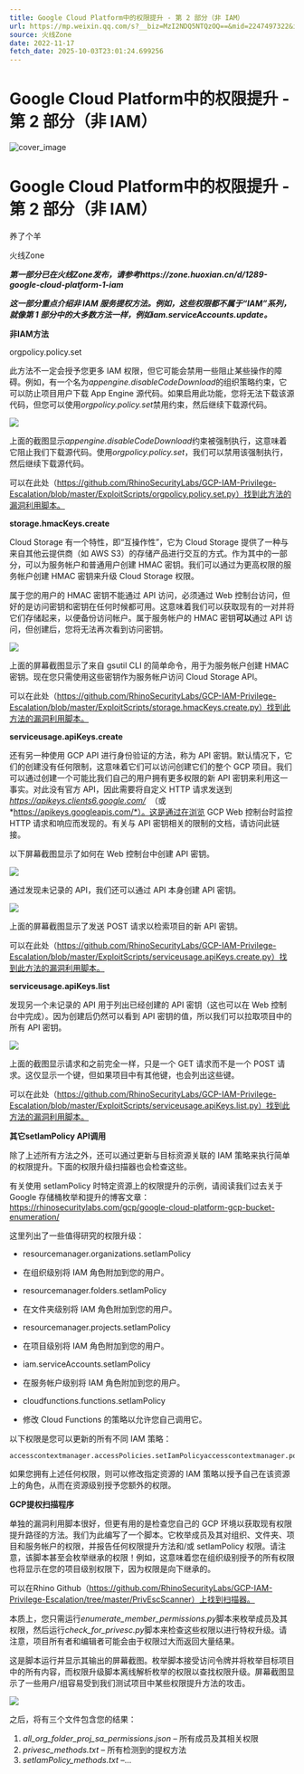 ```yaml
---
title: Google Cloud Platform中的权限提升 - 第 2 部分（非 IAM）
url: https://mp.weixin.qq.com/s?__biz=MzI2NDQ5NTQzOQ==&mid=2247497322&idx=1&sn=2c5c319b68fcdd06aa3fd49bdc61f0f3&chksm=eaa97e4adddef75c0d5a913d552ff4db0c588eb0b83680576c952aebffa48814b72a4b4adf0f&scene=58&subscene=0#rd
source: 火线Zone
date: 2022-11-17
fetch_date: 2025-10-03T23:01:24.699256
---
```


# Google Cloud Platform中的权限提升 - 第 2 部分（非 IAM）

![cover_image](https://mmbiz.qpic.cn/mmbiz_jpg/0Z0LqMyVGaReHnticDnv8bO8Rsc1qox2fyrAF2JS5zEMXQxh60Je03ic2bL4iaBppqyymmUZMCIgXHfAU49tFu3mg/0?wx_fmt=jpeg)

# Google Cloud Platform中的权限提升 - 第 2 部分（非 IAM）

养了个羊

火线Zone

***第一部分已在火线Zone发布，请参考https://zone.huoxian.cn/d/1289-google-cloud-platform-1-iam***

***这一部分重点介绍非 IAM 服务提权方法。例如，这些权限都不属于“IAM”系列，就像第 1 部分中的大多数方法一样，例如iam.serviceAccounts.update。***

**非IAM方法**

orgpolicy.policy.set

此方法不一定会授予您更多 IAM 权限，但它可能会禁用一些阻止某些操作的障碍。例如，有一个名为*appengine.disableCodeDownload*的组织策略约束，它可以防止项目用户下载 App Engine 源代码。如果启用此功能，您将无法下载该源代码，但您可以使用*orgpolicy.policy.set*禁用约束，然后继续下载源代码。

![](https://mmbiz.qpic.cn/mmbiz_png/0Z0LqMyVGaReHnticDnv8bO8Rsc1qox2f1ehhwibDT5IUetQw7wgNNQ5YJaicgt92wicZtiaek1nibJ2Ets4icAFPpicqw/640?wx_fmt=png)

上面的截图显示*appengine.disableCodeDownload*约束被强制执行，这意味着它阻止我们下载源代码。使用*orgpolicy.policy.set*，我们可以禁用该强制执行，然后继续下载源代码。

可以在此处（https://github.com/RhinoSecurityLabs/GCP-IAM-Privilege-Escalation/blob/master/ExploitScripts/orgpolicy.policy.set.py）找到此方法的漏洞利用脚本。

**storage.hmacKeys.create**

Cloud Storage 有一个特性，即“互操作性”，它为 Cloud Storage 提供了一种与来自其他云提供商（如 AWS S3）的存储产品进行交互的方式。作为其中的一部分，可以为服务帐户和普通用户创建 HMAC 密钥。我们可以通过为更高权限的服务帐户创建 HMAC 密钥来升级 Cloud Storage 权限。

属于您的用户的 HMAC 密钥不能通过 API 访问，必须通过 Web 控制台访问，但好的是访问密钥和密钥在任何时候都可用。这意味着我们可以获取现有的一对并将它们存储起来，以便备份访问帐户。属于服务帐户的 HMAC 密钥**可以**通过 API 访问，但创建后，您将无法再次看到访问密钥。

![](https://mmbiz.qpic.cn/mmbiz_png/0Z0LqMyVGaReHnticDnv8bO8Rsc1qox2ficG9g8jnKRNV0RZsCLg0b7BPZZumFqzHq9WWsobllQyd5e4F6uMhLTA/640?wx_fmt=png)

上面的屏幕截图显示了来自 gsutil CLI 的简单命令，用于为服务帐户创建 HMAC 密钥。现在您只需使用这些密钥作为服务帐户访问 Cloud Storage API。

可以在此处（https://github.com/RhinoSecurityLabs/GCP-IAM-Privilege-Escalation/blob/master/ExploitScripts/storage.hmacKeys.create.py）找到此方法的漏洞利用脚本。

**serviceusage.apiKeys.create**

还有另一种使用 GCP API 进行身份验证的方法，称为 API 密钥。默认情况下，它们的创建没有任何限制，这意味着它们可以访问创建它们的整个 GCP 项目。我们可以通过创建一个可能比我们自己的用户拥有更多权限的新 API 密钥来利用这一事实。对此没有官方 API，因此需要将自定义 HTTP 请求发送到*https://apikeys.clients6.google.com/*  （或*https://apikeys.googleapis.com/*）。这是通过在浏览 GCP Web 控制台时监控 HTTP 请求和响应而发现的。有关与 API 密钥相关的限制的文档，请访问此链接。

以下屏幕截图显示了如何在 Web 控制台中创建 API 密钥。

![](https://mmbiz.qpic.cn/mmbiz_png/0Z0LqMyVGaReHnticDnv8bO8Rsc1qox2fjLWgYmibbfph5ibI3cveibuiagy74lFDBdtkkkfxXia41q3fvCvmDmOosng/640?wx_fmt=png)

通过发现未记录的 API，我们还可以通过 API 本身创建 API 密钥。

![](https://mmbiz.qpic.cn/mmbiz_png/0Z0LqMyVGaReHnticDnv8bO8Rsc1qox2fSBMrAZAL6ia3PqiaMzjUkMicmbKgL41kUduKeLsTu8r3eWfpILmY5R9oA/640?wx_fmt=png)

上面的屏幕截图显示了发送 POST 请求以检索项目的新 API 密钥。

可以在此处（https://github.com/RhinoSecurityLabs/GCP-IAM-Privilege-Escalation/blob/master/ExploitScripts/serviceusage.apiKeys.create.py）找到此方法的漏洞利用脚本。

**serviceusage.apiKeys.list**

发现另一个未记录的 API 用于列出已经创建的 API 密钥（这也可以在 Web 控制台中完成）。因为创建后仍然可以看到 API 密钥的值，所以我们可以拉取项目中的所有 API 密钥。

![](https://mmbiz.qpic.cn/mmbiz_png/0Z0LqMyVGaReHnticDnv8bO8Rsc1qox2fV661icxicaIQ3TaCuLibUj9e4zmWsBFHQEeicAicMZmWegZfEHWA2RYzZ6Q/640?wx_fmt=png)

上面的截图显示请求和之前完全一样，只是一个 GET 请求而不是一个 POST 请求。这仅显示一个键，但如果项目中有其他键，也会列出这些键。

可以在此处（https://github.com/RhinoSecurityLabs/GCP-IAM-Privilege-Escalation/blob/master/ExploitScripts/serviceusage.apiKeys.list.py）找到此方法的漏洞利用脚本。

**其它setlamPolicy API调用**

除了上述所有方法之外，还可以通过更新与目标资源关联的 IAM 策略来执行简单的权限提升。下面的权限升级扫描器也会检查这些。

有关使用 setIamPolicy 时特定资源上的权限提升的示例，请阅读我们过去关于 Google 存储桶枚举和提升的博客文章：https://rhinosecuritylabs.com/gcp/google-cloud-platform-gcp-bucket-enumeration/

这里列出了一些值得研究的权限升级：

* resourcemanager.organizations.setIamPolicy

+ 在组织级别将 IAM 角色附加到您的用户。

* resourcemanager.folders.setIamPolicy

+ 在文件夹级别将 IAM 角色附加到您的用户。

* resourcemanager.projects.setIamPolicy

+ 在项目级别将 IAM 角色附加到您的用户。

* iam.serviceAccounts.setIamPolicy

+ 在服务帐户级别将 IAM 角色附加到您的用户。

* cloudfunctions.functions.setIamPolicy

+ 修改 Cloud Functions 的策略以允许您自己调用它。

以下权限是您可以更新的所有不同 IAM 策略：

```
accesscontextmanager.accessPolicies.setIamPolicyaccesscontextmanager.policies.setIamPolicyapigee.environments.setIamPolicyartifactregistry.repositories.setIamPolicyautoml.datasets.setIamPolicyautoml.locations.setIamPolicyautoml.models.setIamPolicybigquery.connections.setIamPolicybigquery.datasets.setIamPolicybigtable.instances.setIamPolicybigtable.tables.setIamPolicybilling.accounts.setIamPolicybinaryauthorization.attestors.setIamPolicybinaryauthorization.policy.setIamPolicycloudfunctions.functions.setIamPolicycloudiot.registries.setIamPolicycloudkms.cryptoKeys.setIamPolicycloudkms.importJobs.setIamPolicycloudkms.keyRings.setIamPolicycloudprivatecatalogproducer.catalogs.setIamPolicycloudsupport.accounts.setIamPolicycloudtasks.queues.setIamPolicycompute.disks.setIamPolicycompute.globalOperations.setIamPolicycompute.images.setIamPolicycompute.instanceTemplates.setIamPolicycompute.instances.setIamPolicycompute.licenseCodes.setIamPolicycompute.licenses.setIamPolicycompute.maintenancePolicies.setIamPolicycompute.networkEndpointGroups.setIamPolicycompute.nodeGroups.setIamPolicycompute.nodeTemplates.setIamPolicycompute.regionOperations.setIamPolicycompute.securityPolicies.setIamPolicycompute.snapshots.setIamPolicycompute.subnetworks.setIamPolicycompute.zoneOperations.setIamPolicydatacatalog.categories.setIamPolicydatacatalog.entries.setIamPolicydatacatalog.entryGroups.setIamPolicydatacatalog.tagTemplates.setIamPolicydatacatalog.taxonomies.setIamPolicydatafusion.instances.setIamPolicydataproc.autoscalingPolicies.setIamPolicydataproc.clusters.setIamPolicydataproc.jobs.setIamPolicydataproc.operations.setIamPolicydataproc.workflowTemplates.setIamPolicydatastore.databases.setIamPolicydatastore.namespaces.setIamPolicydns.policies.setIamPolicygenomics.datasets.setIamPolicygkehub.memberships.setIamPolicyhealthcare.datasets.setIamPolicyhealthcare.dicomStores.setIamPolicyhealthcare.fhirStores.setIamPolicyhealthcare.hl7V2Stores.setIamPolicyiam.serviceAccounts.setIamPolicyiap.tunnel.setIamPolicyiap.tunnelInstances.setIamPolicyiap.tunnelZones.setIamPolicyiap.web.setIamPolicyiap.webServiceVersions.setIamPolicyiap.webServices.setIamPolicyiap.webTypes.setIamPolicymanagedidentities.domains.setIamPolicyml.jobs.setIamPolicyml.models.setIamPolicyml.studies.setIamPolicynetworkmanagement.connectivitytests.setIamPolicynotebooks.environments.setIamPolicynotebooks.instances.setIamPolicyproximitybeacon.beacons.setIamPolicyproximitybeacon.namespaces.setIamPolicypubsub.snapshots.setIamPolicypubsub.subscriptions.setIamPolicypubsub.topics.setIamPolicyresourcemanager.folders.setIamPolicyresourcemanager.organizations.setIamPolicyresourcemanager.projects.setIamPolicyrun.services.setIamPolicyruntimeconfig.configs.setIamPolicyruntimeconfig.variables.setIamPolicyruntimeconfig.waiters.setIamPolicysecretmanager.secrets.setIamPolicysecuritycenter.sources.setIamPolicyservicebroker.bindings.setIamPolicyservicebroker.catalogs.setIamPolicyservicebroker.instances.setIamPolicyservicedirectory.endpoints.setIamPolicyservicedirectory.namespaces.setIamPolicyservicedirectory.services.setIamPolicyservicemanagement.consumerSettings.setIamPolicyservicemanagement.services.setIamPolicysource.repos.setIamPolicyspanner.backups.setIamPolicyspanner.databases.setIamPolicyspanner.instances.setIamPolicystorage.buckets.setIamPolicystorage.objects.setIamPolicydeploymentmanager.deployments.setIamPolicy
```

如果您拥有上述任何权限，则可以修改指定资源的 IAM 策略以授予自己在该资源上的角色，从而在资源级别授予您额外的权限。

**GCP提权扫描程序**

单独的漏洞利用脚本很好，但更有用的是检查您自己的 GCP 环境以获取现有权限提升路径的方法。我们为此编写了一个脚本。它枚举成员及其对组织、文件夹、项目和服务帐户的权限，并报告任何权限提升方法和/或 setIamPolicy 权限。请注意，该脚本甚至会枚举继承的权限！例如，这意味着您在组织级别授予的所有权限也将显示在您的项目级别权限下，因为权限是向下继承的。

可以在Rhino Github（https://github.com/RhinoSecurityLabs/GCP-IAM-Privilege-Escalation/tree/master/PrivEscScanner）上找到扫描器。

本质上，您只需运行*enumerate\_member\_permissions.py*脚本来枚举成员及其权限，然后运行*check\_for\_privesc.py*脚本来检查这些权限以进行特权升级。请注意，项目所有者和编辑者可能会由于权限过大而返回大量结果。

这是脚本运行并显示其输出的屏幕截图。枚举脚本接受访问令牌并将枚举目标项目中的所有内容，而权限升级脚本离线解析枚举的权限以查找权限升级。屏幕截图显示了一些用户/组容易受到我们测试项目中某些权限提升方法的攻击。

![](https://mmbiz.qpic.cn/mmbiz_png/0Z0LqMyVGaReHnticDnv8bO8Rsc1qox2fmrOINz5zJn3tgCjVP3eVdiaDCRKiaMt1PqTBMiaML65A6LU6TaEv6AibEQ/640?wx_fmt=png)

之后，将有三个文件包含您的结果：

1. *all\_org\_folder\_proj\_sa\_permissions.json* – 所有成员及其相关权限
2. *privesc\_methods.txt* – 所有检测到的提权方法
3. *setIamPolicy\_methods.txt* –...